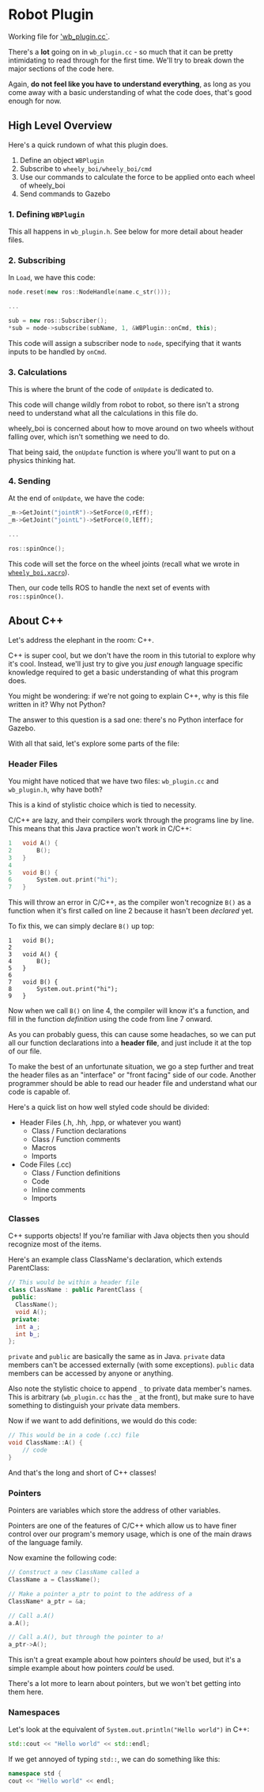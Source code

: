 # Robot Plugin

Working file for ['wb_plugin.cc`](https://github.com/uwrov/Training-Project/blob/master/src/wb/plugins/wb_plugin.cc).

There's a **lot** going on in `wb_plugin.cc` - so much that it can be pretty intimidating to read through for the first time. We'll try to break down the major sections of the code here.

Again, **do not feel like you have to understand everything**, as long as you come away with a basic understanding of what the code does, that's good enough for now.

## High Level Overview
Here's a quick rundown of what this plugin does.

1. Define an object `WBPlugin`
2. Subscribe to `wheely_boi/wheely_boi/cmd`
3. Use our commands to calculate the force to be applied onto each wheel of wheely_boi
4. Send commands to Gazebo

### 1. Defining `WBPlugin`
This all happens in `wb_plugin.h`. See below for more detail about header files.

### 2. Subscribing
In `Load`, we have this code:
```cpp
node.reset(new ros::NodeHandle(name.c_str())); 

...

sub = new ros::Subscriber();
*sub = node->subscribe(subName, 1, &WBPlugin::onCmd, this);
```
This code will assign a subscriber node to `node`, specifying that it wants inputs to be handled by `onCmd`.

### 3. Calculations
This is where the brunt of the code of `onUpdate` is dedicated to.

This code will change wildly from robot to robot, so there isn't a strong need to understand what all the calculations in this file do.

wheely_boi is concerned about how to move around on two wheels without falling over, which isn't something we need to do.

That being said, the `onUpdate` function is where you'll want to put on a physics thinking hat.

### 4. Sending
At the end of `onUpdate`, we have the code:
```cpp
_m->GetJoint("jointR")->SetForce(0,rEff);
_m->GetJoint("jointL")->SetForce(0,lEff); 

...

ros::spinOnce();
```
This code will set the force on the wheel joints (recall what we wrote in [`wheely_boi.xacro`](https://github.com/uwrov/Training-Project/tree/master/Part%202)). 

Then, our code tells ROS to handle the next set of events with `ros::spinOnce()`.

## About C++
Let's address the elephant in the room: C++.

C++ is super cool, but we don't have the room in this tutorial to explore why it's cool. Instead, we'll just try to give you *just enough* language specific knowledge required to get a basic understanding of what this program does.

You might be wondering: if we're not going to explain C++, why is this file written in it? Why not Python?

The answer to this question is a sad one: there's no Python interface for Gazebo.

With all that said, let's explore some parts of the file:

### Header Files
You might have noticed that we have two files: `wb_plugin.cc` and `wb_plugin.h`, why have both?

This is a kind of stylistic choice which is tied to necessity.

C/C++ are lazy, and their compilers work through the programs line by line. This means that this Java practice won't work in C/C++:

```c
1   void A() {
2       B();
3   }
4   
5   void B() {
6       System.out.print("hi");
7   }
```
This will throw an error in C/C++, as the compiler won't recognize `B()` as a function when it's first called on line 2 because it hasn't been *declared* yet.

To fix this, we can simply declare `B()` up top:
```
1   void B();
2
3   void A() {
4       B();
5   }
6   
7   void B() {
8       System.out.print("hi");
9   }
```
Now when we call `B()` on line 4, the compiler will know it's a function, and fill in the function *definition* using the code from line 7 onward.

As you can probably guess, this can cause some headaches, so we can put all our function declarations into a **header file**, and just include it at the top of our file.

To make the best of an unfortunate situation, we go a step further and treat the header files as an "interface" or "front facing" side of our code. Another programmer should be able to read our header file and understand what our code is capable of.

Here's a quick list on how well styled code should be divided:

- Header Files (.h, .hh, .hpp, or whatever you want)
  - Class / Function declarations
  - Class / Function comments
  - Macros
  - Imports
- Code Files (.cc)
  - Class / Function definitions
  - Code
  - Inline comments
  - Imports


### Classes
C++ supports objects! If you're familiar with Java objects then you should recognize most of the items.

Here's an example class ClassName's declaration, which extends ParentClass:
```cpp
// This would be within a header file
class ClassName : public ParentClass {
 public:
  ClassName();
  void A();
 private:
  int a_;
  int b_;
};
```

`private` and `public` are basically the same as in Java. `private` data members can't be accessed externally (with some exceptions). `public` data members can be accessed by anyone or anything.

Also note the stylistic choice to append `_` to private data member's names. This is arbitrary (`wb_plugin.cc` has the `_` at the front), but make sure to have something to distinguish your private data members.
 
Now if we want to add definitions, we would do this code:

```cpp
// This would be in a code (.cc) file
void ClassName::A() {
    // code
}
```

And that's the long and short of C++ classes!

### Pointers
Pointers are variables which store the address of other variables.

Pointers are one of the features of C/C++ which allow us to have finer control over our program's memory usage, which is one of the main draws of the language family.

Now examine the following code:
```cpp
// Construct a new ClassName called a
ClassName a = ClassName();

// Make a pointer a_ptr to point to the address of a
ClassName* a_ptr = &a;

// Call a.A()
a.A();

// Call a.A(), but through the pointer to a!
a_ptr->A();
```
This isn't a great example about how pointers *should* be used, but it's a simple example about how pointers *could* be used.

There's a lot more to learn about pointers, but we won't bet getting into them here.

### Namespaces
Let's look at the equivalent of `System.out.println("Hello world")` in C++:
```cpp
std::cout << "Hello world" << std::endl;
```
If we get annoyed of typing `std::`, we can do something like this:
```cpp
namespace std {
cout << "Hello world" << endl;
```